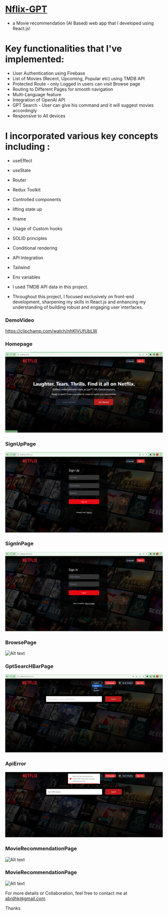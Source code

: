 # [Nflix-GPT](https://nflix-gpt.vercel.app/login)
 - a Movie recommendation (AI Based) web app that I developed using React.js!

# Key functionalities that I've implemented:
 - User Authentication using Firebase
 - List of Movies (Recent, Upcoming, Popular etc) using TMDB API 
 - Protected Route - only Logged in users can visit Browse page
 - Routing to Different Pages for smooth navigation
 - Multi-Language feature
 - Integration of OpenAI API
 - GPT Search - User can give his command and it will suggest movies accordingly
 - Responsive to All devices

# I incorporated various key concepts including :
 - useEffect
 - useState
 - Router
 - Redux Toolkit
 - Controlled components
 - lifting state up
 - Iframe
 - Usage of Custom hooks
 - SOLID principles
 - Conditional rendering
 - API Integration
 - Tailwind 
 - Env variables

 - I used TMDB API data in this project.
 - Throughout this project, I focused exclusively on front-end development, sharpening my skills in React.js and enhancing my understanding of building robust and engaging user interfaces.


### DemoVideo
https://clipchamp.com/watch/nhKIVUfUbLW

### Homepage
![Alt text](src/utils/Screenshots/HomePage.png)

### SignUpPage
![Alt text](src/utils/Screenshots/SignUp.png)

### SignInPage
![Alt text](src/utils/Screenshots/Login.png)

### BrowsePage
![Alt text](src/utils/Screenshots/BrowsePage.png)

### GptSearcHBarPage
![Alt text](src/utils/Screenshots/GptSearchPage.png)

### ApiError
![Alt text](src/utils/Screenshots/ApiError.png)

### MovieRecommendationPage
![Alt text](src/utils/Screenshots/MovieSuggestion-01.png)

### MovieRecommendationPage
![Alt text](src/utils/Screenshots/MovieSuggestion-02.png)


For more details or Collaboration, feel free to contact me at abrdhk@gmail.com.

Thanks